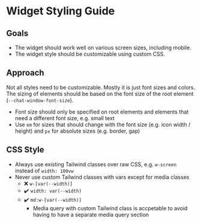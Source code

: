 # Widget Styling Guide

## Goals

* The widget should work well on various screen sizes, including mobile.
* The widget style should be customizable using custom CSS.

## Approach

Not all styles need to be customizable. Mostly it is just font sizes and colors. The sizing of elements should be based
on the font size of the root element (`--chat-window-font-size`). 

* Font size should only be specified on root elements and elements that need a different font size, e.g. small text
* Use `em` for sizes that should change with the font size (e.g. icon width / height) and `px` for absolute sizes (e.g. border, gap) 

## CSS Style
* Always use existing Tailwind classes over raw CSS, e.g. `w-screen` instead of `width: 100vw`
* Never use custom Tailwind classes with vars except for media classes
  * ❌ `w-[var(--width)]` 
  * ✔️ `width: var(--width)` 
  * ✔️ `md:w-[var(--width)]`
    * Media query with custom Tailwind class is accpetable to avoid having to have a separate media query section 